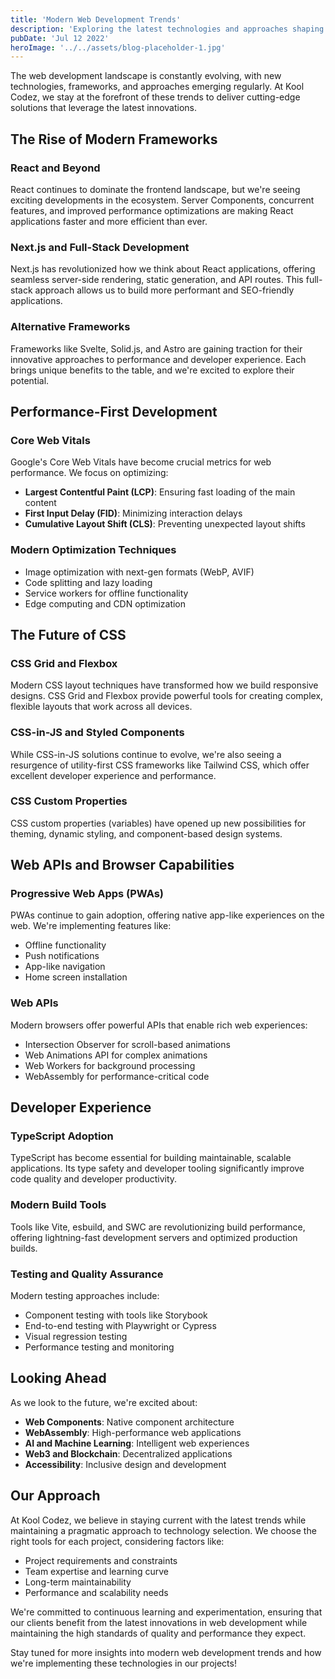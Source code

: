 ```yaml
---
title: 'Modern Web Development Trends'
description: 'Exploring the latest technologies and approaches shaping the future of web development'
pubDate: 'Jul 12 2022'
heroImage: '../../assets/blog-placeholder-1.jpg'
---
```


The web development landscape is constantly evolving, with new technologies, frameworks, and approaches emerging regularly. At Kool Codez, we stay at the forefront of these trends to deliver cutting-edge solutions that leverage the latest innovations.

## The Rise of Modern Frameworks

### React and Beyond
React continues to dominate the frontend landscape, but we're seeing exciting developments in the ecosystem. Server Components, concurrent features, and improved performance optimizations are making React applications faster and more efficient than ever.

### Next.js and Full-Stack Development
Next.js has revolutionized how we think about React applications, offering seamless server-side rendering, static generation, and API routes. This full-stack approach allows us to build more performant and SEO-friendly applications.

### Alternative Frameworks
Frameworks like Svelte, Solid.js, and Astro are gaining traction for their innovative approaches to performance and developer experience. Each brings unique benefits to the table, and we're excited to explore their potential.

## Performance-First Development

### Core Web Vitals
Google's Core Web Vitals have become crucial metrics for web performance. We focus on optimizing:

- **Largest Contentful Paint (LCP)**: Ensuring fast loading of the main content
- **First Input Delay (FID)**: Minimizing interaction delays
- **Cumulative Layout Shift (CLS)**: Preventing unexpected layout shifts

### Modern Optimization Techniques
- Image optimization with next-gen formats (WebP, AVIF)
- Code splitting and lazy loading
- Service workers for offline functionality
- Edge computing and CDN optimization

## The Future of CSS

### CSS Grid and Flexbox
Modern CSS layout techniques have transformed how we build responsive designs. CSS Grid and Flexbox provide powerful tools for creating complex, flexible layouts that work across all devices.

### CSS-in-JS and Styled Components
While CSS-in-JS solutions continue to evolve, we're also seeing a resurgence of utility-first CSS frameworks like Tailwind CSS, which offer excellent developer experience and performance.

### CSS Custom Properties
CSS custom properties (variables) have opened up new possibilities for theming, dynamic styling, and component-based design systems.

## Web APIs and Browser Capabilities

### Progressive Web Apps (PWAs)
PWAs continue to gain adoption, offering native app-like experiences on the web. We're implementing features like:

- Offline functionality
- Push notifications
- App-like navigation
- Home screen installation

### Web APIs
Modern browsers offer powerful APIs that enable rich web experiences:

- Intersection Observer for scroll-based animations
- Web Animations API for complex animations
- Web Workers for background processing
- WebAssembly for performance-critical code

## Developer Experience

### TypeScript Adoption
TypeScript has become essential for building maintainable, scalable applications. Its type safety and developer tooling significantly improve code quality and developer productivity.

### Modern Build Tools
Tools like Vite, esbuild, and SWC are revolutionizing build performance, offering lightning-fast development servers and optimized production builds.

### Testing and Quality Assurance
Modern testing approaches include:

- Component testing with tools like Storybook
- End-to-end testing with Playwright or Cypress
- Visual regression testing
- Performance testing and monitoring

## Looking Ahead

As we look to the future, we're excited about:

- **Web Components**: Native component architecture
- **WebAssembly**: High-performance web applications
- **AI and Machine Learning**: Intelligent web experiences
- **Web3 and Blockchain**: Decentralized applications
- **Accessibility**: Inclusive design and development

## Our Approach

At Kool Codez, we believe in staying current with the latest trends while maintaining a pragmatic approach to technology selection. We choose the right tools for each project, considering factors like:

- Project requirements and constraints
- Team expertise and learning curve
- Long-term maintainability
- Performance and scalability needs

We're committed to continuous learning and experimentation, ensuring that our clients benefit from the latest innovations in web development while maintaining the high standards of quality and performance they expect.

Stay tuned for more insights into modern web development trends and how we're implementing these technologies in our projects!
